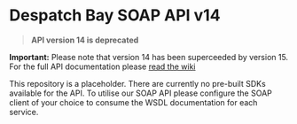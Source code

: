 # Despatch Bay SOAP API v14

> **API version 14 is deprecated**

**Important:** Please note that version 14 has been superceeded by version 15. For the full API documentation please [read the wiki](https://github.com/despatchbay/despatchbay-api-v15/wiki)

This repository is a placeholder. There are currently no pre-built SDKs available for the API. To utilise our SOAP API please configure the SOAP client of your choice to consume the WSDL documentation for each service.

